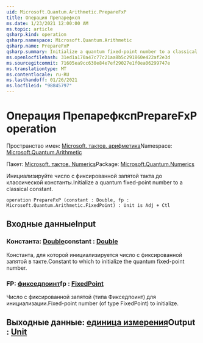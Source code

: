 ```yaml
---
uid: Microsoft.Quantum.Arithmetic.PrepareFxP
title: Операция Препарефксп
ms.date: 1/23/2021 12:00:00 AM
ms.topic: article
qsharp.kind: operation
qsharp.namespace: Microsoft.Quantum.Arithmetic
qsharp.name: PrepareFxP
qsharp.summary: Initialize a quantum fixed-point number to a classical constant.
ms.openlocfilehash: 31ed1a170a47c77c21aa8b5c291860e422af2e3d
ms.sourcegitcommit: 71605ea9cc630e84e7ef29027e1f0ea06299747e
ms.translationtype: MT
ms.contentlocale: ru-RU
ms.lasthandoff: 01/26/2021
ms.locfileid: "98845797"
---
```

# <a name="preparefxp-operation"></a><span data-ttu-id="f6ee6-102">Операция Препарефксп</span><span class="sxs-lookup"><span data-stu-id="f6ee6-102">PrepareFxP operation</span></span>

<span data-ttu-id="f6ee6-103">Пространство имен: [Microsoft. тактов. арифметика](xref:Microsoft.Quantum.Arithmetic)</span><span class="sxs-lookup"><span data-stu-id="f6ee6-103">Namespace: [Microsoft.Quantum.Arithmetic](xref:Microsoft.Quantum.Arithmetic)</span></span>

<span data-ttu-id="f6ee6-104">Пакет: [Microsoft. тактов. Numerics](https://nuget.org/packages/Microsoft.Quantum.Numerics)</span><span class="sxs-lookup"><span data-stu-id="f6ee6-104">Package: [Microsoft.Quantum.Numerics](https://nuget.org/packages/Microsoft.Quantum.Numerics)</span></span>


<span data-ttu-id="f6ee6-105">Инициализируйте число с фиксированной запятой такта до классической константы.</span><span class="sxs-lookup"><span data-stu-id="f6ee6-105">Initialize a quantum fixed-point number to a classical constant.</span></span>

```qsharp
operation PrepareFxP (constant : Double, fp : Microsoft.Quantum.Arithmetic.FixedPoint) : Unit is Adj + Ctl
```


## <a name="input"></a><span data-ttu-id="f6ee6-106">Входные данные</span><span class="sxs-lookup"><span data-stu-id="f6ee6-106">Input</span></span>

### <a name="constant--double"></a><span data-ttu-id="f6ee6-107">Константа: [Double](xref:microsoft.quantum.lang-ref.double)</span><span class="sxs-lookup"><span data-stu-id="f6ee6-107">constant : [Double](xref:microsoft.quantum.lang-ref.double)</span></span>

<span data-ttu-id="f6ee6-108">Константа, для которой инициализируется число с фиксированной запятой в такте.</span><span class="sxs-lookup"><span data-stu-id="f6ee6-108">Constant to which to initialize the quantum fixed-point number.</span></span>


### <a name="fp--fixedpoint"></a><span data-ttu-id="f6ee6-109">FP: [фикседпоинт](xref:Microsoft.Quantum.Arithmetic.FixedPoint)</span><span class="sxs-lookup"><span data-stu-id="f6ee6-109">fp : [FixedPoint](xref:Microsoft.Quantum.Arithmetic.FixedPoint)</span></span>

<span data-ttu-id="f6ee6-110">Число с фиксированной запятой (типа Фикседпоинт) для инициализации.</span><span class="sxs-lookup"><span data-stu-id="f6ee6-110">Fixed-point number (of type FixedPoint) to initialize.</span></span>



## <a name="output--unit"></a><span data-ttu-id="f6ee6-111">Выходные данные: [единица измерения](xref:microsoft.quantum.lang-ref.unit)</span><span class="sxs-lookup"><span data-stu-id="f6ee6-111">Output : [Unit](xref:microsoft.quantum.lang-ref.unit)</span></span>

